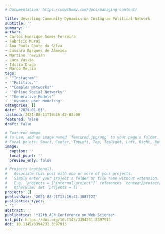 ```yaml
---
# Documentation: https://wowchemy.com/docs/managing-content/

title: Unveiling Community Dynamics on Instagram Political Network
subtitle: ''
summary: ''
authors:
- Carlos Henrique Gomes Ferreira
- Fabricio Murai
- Ana Paula Couto da Silva
- Jussara Marques de Almeida
- Martino Trevisan
- Luca Vassio
- Idilio Drago
- Marco Mellia
tags:
- '"Instagram"'
- '"Politics."'
- '"Complex Networks"'
- '"Online Social Networks"'
- '"Generative Models"'
- '"Dynamic User Modeling"'
categories: []
date: '2020-01-01'
lastmod: 2021-08-11T10:16:42-03:00
featured: false
draft: false

# Featured image
# To use, add an image named `featured.jpg/png` to your page's folder.
# Focal points: Smart, Center, TopLeft, Top, TopRight, Left, Right, BottomLeft, Bottom, BottomRight.
image:
  caption: ''
  focal_point: ''
  preview_only: false

# Projects (optional).
#   Associate this post with one or more of your projects.
#   Simply enter your project's folder or file name without extension.
#   E.g. `projects = ["internal-project"]` references `content/project/deep-learning/index.md`.
#   Otherwise, set `projects = []`.
projects: []
publishDate: '2021-08-11T13:16:41.368712Z'
publication_types:
- '1'
abstract: ''
publication: '*12th ACM Conference on Web Science*'
url_pdf: https://doi.org/10.1145/3394231.3397913
doi: 10.1145/3394231.3397913
---
```

